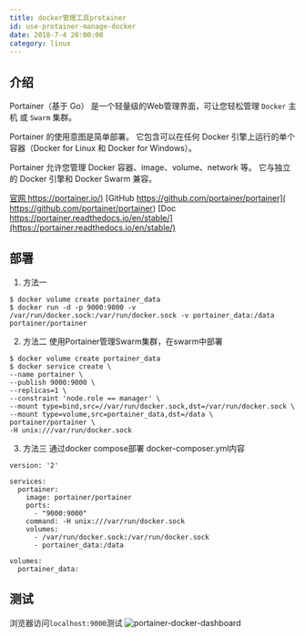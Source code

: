 ```yaml
---
title: docker管理工具protainer 
id: use-protainer-manage-docker
date: 2018-7-4 20:00:00
category: linux
---
```


## 介绍
Portainer（基于 Go） 是一个轻量级的Web管理界面，可让您轻松管理 `Docker` 主机 或 `Swarm` 集群。

Portainer 的使用意图是简单部署。 它包含可以在任何 Docker 引擎上运行的单个容器（Docker for Linux 和 Docker for Windows）。

Portainer 允许您管理 Docker 容器、image、volume、network 等。 它与独立的 Docker 引擎和 Docker Swarm 兼容。

[官网 https://portainer.io/)](https://portainer.io/)
[GitHub https://github.com/portainer/portainer]( https://github.com/portainer/portainer)
[Doc https://portainer.readthedocs.io/en/stable/](https://portainer.readthedocs.io/en/stable/)

## 部署

1. 方法一
```
$ docker volume create portainer_data
$ docker run -d -p 9000:9000 -v /var/run/docker.sock:/var/run/docker.sock -v portainer_data:/data portainer/portainer
```



2. 方法二
使用Portainer管理Swarm集群，在swarm中部署
```
$ docker volume create portainer_data
$ docker service create \
--name portainer \
--publish 9000:9000 \
--replicas=1 \
--constraint 'node.role == manager' \
--mount type=bind,src=//var/run/docker.sock,dst=/var/run/docker.sock \
--mount type=volume,src=portainer_data,dst=/data \
portainer/portainer \
-H unix:///var/run/docker.sock
```

3. 方法三
通过docker compose部署
docker-composer.yml内容
```
version: '2'

services:
  portainer:
    image: portainer/portainer
    ports:
      - "9000:9000"
    command: -H unix:///var/run/docker.sock
    volumes:
      - /var/run/docker.sock:/var/run/docker.sock
      - portainer_data:/data

volumes:
  portainer_data:
  ```

## 测试
浏览器访问`localhost:9000`测试
![](/images/2018/07/portainer-docker-dashboard.jpg "portainer-docker-dashboard")